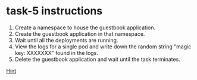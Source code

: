 # task-5 instructions

1. Create a namespace to house the guestbook application.
2. Create the guestbook application in that namespace.
3. Wait until all the deployments are running.
4. View the logs for a single pod and write down the random string "magic key: XXXXXXX" found in the logs.
5. Delete the guestbook application and wait until the task terminates.

[Hint](https://github.com/ux-studies/summer-2021/blob/main/studies/study-0/tasks/hints/task-5-hint.md)
